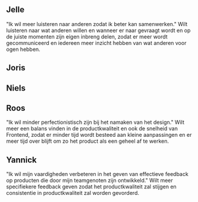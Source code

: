## Jelle
"Ik wil meer luisteren naar anderen zodat ik beter kan samenwerken."
Wilt luisteren naar wat anderen willen en wanneer er naar gevraagt wordt en op de juiste momenten zijn eigen inbreng delen, zodat er meer wordt gecommuniceerd en iedereen meer inzicht hebben van wat anderen voor ogen hebben.


## Joris



## Niels



## Roos
"Ik wil minder perfectionistisch zijn bij het namaken van het design."
Wilt meer een balans vinden in de productkwaliteit en ook de snelheid van Frontend, zodat er minder tijd wordt besteed aan kleine aanpassingen en er meer tijd over blijft om zo het product als een geheel af te werken.


## Yannick
"Ik wil mijn vaardigheden verbeteren in het geven van effectieve feedback op producten die door mijn teamgenoten zijn ontwikkeld."
Wilt meer specifiekere feedback geven zodat het productkwaliteit zal stijgen en consistentie in productkwaliteit zal worden gevorderd.